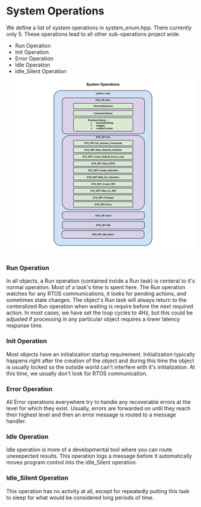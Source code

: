 # System Operations

We define a list of system operations in system_enum.hpp.  There currently only 5.  These operations lead to all other sub-operations project wide.

* Run Operation
* Init Operation
* Error Operation
* Idle Operation
* Idle_Silent Operation
![Run Operation Diagram](./drawings/system_operations_block.svg)

### Run Operation
In all objects, a Run operation (contained inside a Run task) is centeral to it's normal operation.  Most of a task's time is spent here.  The Run operation watches for any RTOS communications, it looks for pending actions, and sometimes state changes.  The object's Run task will always return to the centeralized Run operation when waiting is require before the next required action.  In most cases, we have set the loop cycles to 4Hz, but this could be adjusted if processing in any particular object requires a lower latency response time.

### Init Operation
Most objects have an initialization startup requirement.  Initialization typically happens right after the creation of the object and during this time the object is usually locked so the outside world can't interfere with it's initialization.   At this time, we usually don't look for RTOS communication.

### Error Operation
All Error operations everywhere try to handle any recoverable errors at the level for which they exist.  Usually, errors are forwarded on until they reach their highest level and then an error message is routed to a message handler.

### Idle Operation
Idle operation is more of a developmental tool where you can route unexepected results.  This operation logs a message before it automatically moves program control into the Idle_Silent operation.

### Idle_Silent Operation
This operation has no activity at all, except for repeatedly putting this task to sleep for what would be considered long periods of time.